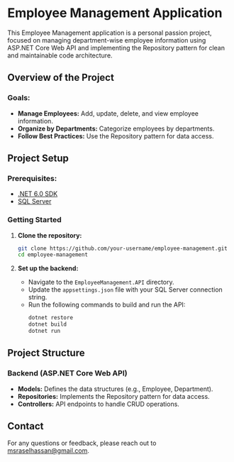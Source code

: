 # Employee Management Application

This Employee Management application is a personal passion project, focused on managing department-wise employee information using ASP.NET Core Web API and implementing the Repository pattern for clean and maintainable code architecture.

## Overview of the Project

### Goals:
- **Manage Employees:** Add, update, delete, and view employee information.
- **Organize by Departments:** Categorize employees by departments.
- **Follow Best Practices:** Use the Repository pattern for data access.

## Project Setup

### Prerequisites:
- [.NET 6.0 SDK](https://dotnet.microsoft.com/download/dotnet/6.0)
- [SQL Server](https://www.microsoft.com/en-us/sql-server/sql-server-downloads)


### Getting Started

1. **Clone the repository:**
    ```bash
    git clone https://github.com/your-username/employee-management.git
    cd employee-management
    ```

2. **Set up the backend:**
    - Navigate to the `EmployeeManagement.API` directory.
    - Update the `appsettings.json` file with your SQL Server connection string.
    - Run the following commands to build and run the API:
      ```bash
      dotnet restore
      dotnet build
      dotnet run
      ```



## Project Structure

### Backend (ASP.NET Core Web API)

- **Models:** Defines the data structures (e.g., Employee, Department).
- **Repositories:** Implements the Repository pattern for data access.
- **Controllers:** API endpoints to handle CRUD operations.


## Contact

For any questions or feedback, please reach out to [msraselhassan@gmail.com](mailto:msraselhassan@gmail.com).
